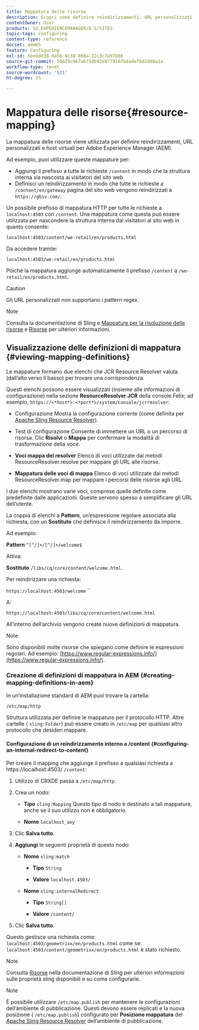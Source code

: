 ```yaml
---
title: Mappatura delle risorse
description: Scopri come definire reindirizzamenti, URL personalizzati e host virtuali per Adobe Experience Manager utilizzando la mappatura delle risorse.
contentOwner: User
products: SG_EXPERIENCEMANAGER/6.5/SITES
topic-tags: configuring
content-type: reference
docset: aem65
feature: Configuring
exl-id: 3eebdd38-da5b-4c38-868a-22c3c7a97b66
source-git-commit: 50d29c967a675db92e077916fb4adef6d2d98a1a
workflow-type: tm+mt
source-wordcount: '521'
ht-degree: 2%

---
```


# Mappatura delle risorse{#resource-mapping}

La mappatura delle risorse viene utilizzata per definire reindirizzamenti, URL personalizzati e host virtuali per Adobe Experience Manager (AEM).

Ad esempio, puoi utilizzare queste mappature per:

* Aggiungi il prefisso a tutte le richieste `/content` in modo che la struttura interna sia nascosta ai visitatori del sito web.
* Definisci un reindirizzamento in modo che tutte le richieste a `/content/en/gateway` pagina del sito web vengono reindirizzati a `https://gbiv.com/`.

Un possibile prefisso di mappatura HTTP per tutte le richieste a `localhost:4503` con `/content`. Una mappatura come questa può essere utilizzata per nascondere la struttura interna dai visitatori al sito web in quanto consente:

`localhost:4503/content/we-retail/en/products.html`

Da accedere tramite:

`localhost:4503/we-retail/en/products.html`

Poiché la mappatura aggiunge automaticamente il prefisso `/content` a `/we-retail/en/products.html`.

>[!CAUTION]
>
>Gli URL personalizzati non supportano i pattern regex.

>[!NOTE]
>
>Consulta la documentazione di Sling e [Mappature per la risoluzione delle risorse](https://sling.apache.org/documentation/the-sling-engine/mappings-for-resource-resolution.html) e [Risorse](https://sling.apache.org/documentation/the-sling-engine/resources.html) per ulteriori informazioni.

## Visualizzazione delle definizioni di mappatura {#viewing-mapping-definitions}

Le mappature formano due elenchi che JCR Resource Resolver valuta (dall’alto verso il basso) per trovare una corrispondenza.

Questi elenchi possono essere visualizzati (insieme alle informazioni di configurazione) nella sezione **ResourceResolver JCR** della console Felix; ad esempio, `https://<*host*>:<*port*>/system/console/jcrresolver`:

* Configurazione Mostra la configurazione corrente (come definita per [Apache Sling Resource Resolver](/help/sites-deploying/osgi-configuration-settings.md#apacheslingresourceresolver)).

* Test di configurazione Consente di immettere un URL o un percorso di risorsa. Clic **Risolvi** o **Mappa** per confermare la modalità di trasformazione della voce.

* **Voci mappa del resolver**
Elenco di voci utilizzate dai metodi ResourceResolver.resolve per mappare gli URL alle risorse.

* **Mappatura delle voci di mappa**
Elenco di voci utilizzate dai metodi ResourceResolver.map per mappare i percorsi delle risorse agli URL.

I due elenchi mostrano varie voci, comprese quelle definite come predefinite dalle applicazioni. Queste servono spesso a semplificare gli URL dell’utente.

La coppia di elenchi a **Pattern**, un’espressione regolare associata alla richiesta, con un **Sostituto** che definisce il reindirizzamento da imporre.

Ad esempio:

**Pattern** `^[^/]+/[^/]+/welcome$`

Attiva:

**Sostituto** `/libs/cq/core/content/welcome.html`.

Per reindirizzare una richiesta:

`https://localhost:4503/welcome` ``

A:

`https://localhost:4503/libs/cq/core/content/welcome.html`

All’interno dell’archivio vengono create nuove definizioni di mappatura.

>[!NOTE]
>
>Sono disponibili molte risorse che spiegano come definire le espressioni regolari. Ad esempio: [https://www.regular-expressions.info/](https://www.regular-expressions.info/).

### Creazione di definizioni di mappatura in AEM {#creating-mapping-definitions-in-aem}

In un’installazione standard di AEM puoi trovare la cartella:

`/etc/map/http`

Struttura utilizzata per definire le mappature per il protocollo HTTP. Altre cartelle ( `sling:Folder`) può essere creato in `/etc/map` per qualsiasi altro protocollo che desideri mappare.

#### Configurazione di un reindirizzamento interno a /content {#configuring-an-internal-redirect-to-content}

Per creare il mapping che aggiunge il prefisso a qualsiasi richiesta a https://localhost:4503/ `/content`:

1. Utilizzo di CRXDE passa a `/etc/map/http`.

1. Crea un nodo:

   * **Tipo** `sling:Mapping`
Questo tipo di nodo è destinato a tali mappature, anche se il suo utilizzo non è obbligatorio.

   * **Nome** `localhost_any`

1. Clic **Salva tutto**.
1. **Aggiungi** le seguenti proprietà di questo nodo:

   * **Nome** `sling:match`

      * **Tipo** `String`

      * **Valore** `localhost.4503/`

   * **Nome** `sling:internalRedirect`

      * **Tipo** `String[]`

      * **Valore** `/content/`

1. Clic **Salva tutto**.

Questo gestisce una richiesta come:
`localhost:4503/geometrixx/en/products.html`
come se:
`localhost:4503/content/geometrixx/en/products.html`
è stato richiesto.

>[!NOTE]
>
>Consulta [Risorse](https://sling.apache.org/documentation/the-sling-engine/resources.html) nella documentazione di Sling per ulteriori informazioni sulle proprietà sling disponibili e su come configurarle.

>[!NOTE]
>
>È possibile utilizzare `/etc/map.publish` per mantenere le configurazioni dell’ambiente di pubblicazione. Questi devono essere replicati e la nuova posizione ( `/etc/map.publish`) configurato per **Posizione mappatura** del [Apache Sling Resource Resolver](/help/sites-deploying/osgi-configuration-settings.md#apacheslingresourceresolver) dell’ambiente di pubblicazione.
